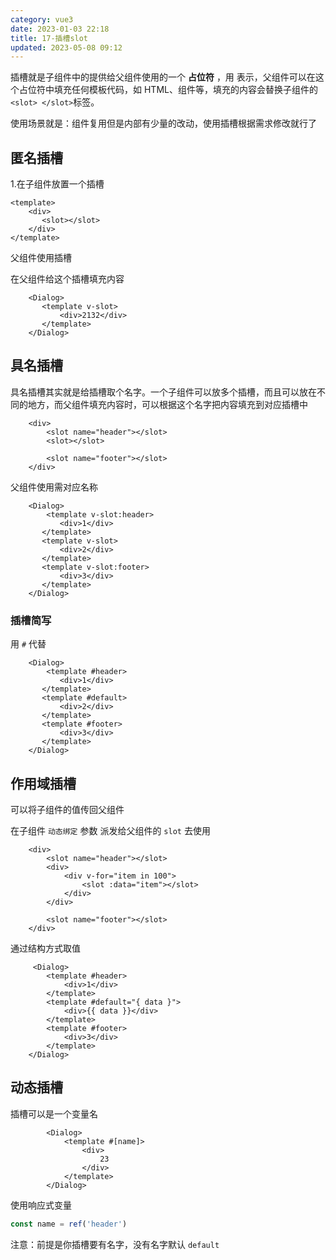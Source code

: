 ```yaml
---
category: vue3
date: 2023-01-03 22:18
title: 17-插槽slot
updated: 2023-05-08 09:12
---
```


插槽就是子组件中的提供给父组件使用的一个 **占位符** ，用<slot></slot> 表示，父组件可以在这个占位符中填充任何模板代码，如 HTML、组件等，填充的内容会替换子组件的 `<slot> </slot>`标签。

使用场景就是：组件复用但是内部有少量的改动，使用插槽根据需求修改就行了

## 匿名插槽

1.在子组件放置一个插槽

```vue
<template>
    <div>
       <slot></slot>
    </div>
</template>
```

父组件使用插槽

在父组件给这个插槽填充内容

```vue
    <Dialog>
       <template v-slot>
           <div>2132</div>
       </template>
    </Dialog>
```

## 具名插槽

具名插槽其实就是给插槽取个名字。一个子组件可以放多个插槽，而且可以放在不同的地方，而父组件填充内容时，可以根据这个名字把内容填充到对应插槽中

```vue
    <div>
        <slot name="header"></slot>
        <slot></slot>

        <slot name="footer"></slot>
    </div>
```

父组件使用需对应名称

```vue
    <Dialog>
        <template v-slot:header>
           <div>1</div>
       </template>
       <template v-slot>
           <div>2</div>
       </template>
       <template v-slot:footer>
           <div>3</div>
       </template>
    </Dialog>
```

### 插槽简写

用 `#` 代替

```vue
    <Dialog>
        <template #header>
           <div>1</div>
       </template>
       <template #default>
           <div>2</div>
       </template>
       <template #footer>
           <div>3</div>
       </template>
    </Dialog>
```

## 作用域插槽

可以将子组件的值传回父组件

在子组件 `动态绑定` 参数 派发给父组件的 `slot` 去使用

```vue
    <div>
        <slot name="header"></slot>
        <div>
            <div v-for="item in 100">
                <slot :data="item"></slot>
            </div>
        </div>

        <slot name="footer"></slot>
    </div>
```

通过结构方式取值

```vue
     <Dialog>
        <template #header>
            <div>1</div>
        </template>
        <template #default="{ data }">
            <div>{{ data }}</div>
        </template>
        <template #footer>
            <div>3</div>
        </template>
    </Dialog>
```

## 动态插槽

插槽可以是一个变量名

```vue
        <Dialog>
            <template #[name]>
                <div>
                    23
                </div>
            </template>
        </Dialog>
```

使用响应式变量

```ts
const name = ref('header')
```

注意：前提是你插槽要有名字，没有名字默认 `default`